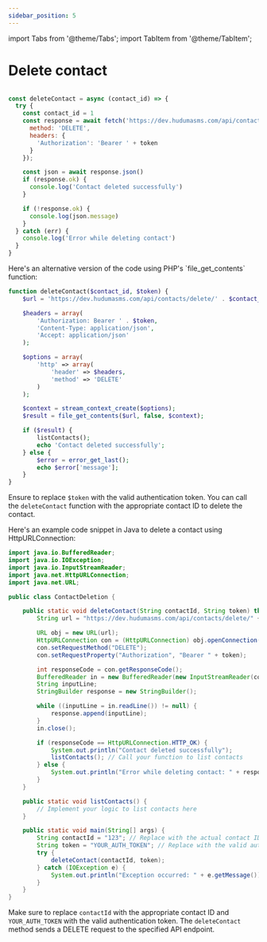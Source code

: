 ```yaml
---
sidebar_position: 5
---
```

import Tabs from '@theme/Tabs';
import TabItem from '@theme/TabItem';

# Delete contact

<Tabs>
<TabItem value="javascript" label="Javascript">

```javascript

const deleteContact = async (contact_id) => {
  try {
    const contact_id = 1
    const response = await fetch('https://dev.hudumasms.com/api/contacts/delete/' + contact_id, {
      method: 'DELETE',
      headers: {
        'Authorization': 'Bearer ' + token
      }
    });

    const json = await response.json()
    if (response.ok) {
      console.log('Contact deleted successfully')
    }

    if (!response.ok) {
      console.log(json.message)
    }
  } catch (err) {
    console.log('Error while deleting contact')
  }
}

```
</TabItem>

<TabItem value="php" label="PHP">
 Here's an alternative version of the code using PHP's `file_get_contents` function:

```php
function deleteContact($contact_id, $token) {
    $url = 'https://dev.hudumasms.com/api/contacts/delete/' . $contact_id;

    $headers = array(
        'Authorization: Bearer ' . $token,
        'Content-Type: application/json',
        'Accept: application/json'
    );

    $options = array(
        'http' => array(
            'header' => $headers,
            'method' => 'DELETE'
        )
    );

    $context = stream_context_create($options);
    $result = file_get_contents($url, false, $context);

    if ($result) {
        listContacts();
        echo 'Contact deleted successfully';
    } else {
        $error = error_get_last();
        echo $error['message'];
    }
}
```

Ensure to replace `$token` with the valid authentication token. You can call the `deleteContact` function with the appropriate contact ID to delete the contact.

</TabItem>

<TabItem value="java" label="Java">
 Here's an example code snippet in Java to delete a contact using HttpURLConnection:

```java
import java.io.BufferedReader;
import java.io.IOException;
import java.io.InputStreamReader;
import java.net.HttpURLConnection;
import java.net.URL;

public class ContactDeletion {

    public static void deleteContact(String contactId, String token) throws IOException {
        String url = "https://dev.hudumasms.com/api/contacts/delete/" + contactId;

        URL obj = new URL(url);
        HttpURLConnection con = (HttpURLConnection) obj.openConnection();
        con.setRequestMethod("DELETE");
        con.setRequestProperty("Authorization", "Bearer " + token);

        int responseCode = con.getResponseCode();
        BufferedReader in = new BufferedReader(new InputStreamReader(con.getInputStream()));
        String inputLine;
        StringBuilder response = new StringBuilder();

        while ((inputLine = in.readLine()) != null) {
            response.append(inputLine);
        }
        in.close();

        if (responseCode == HttpURLConnection.HTTP_OK) {
            System.out.println("Contact deleted successfully");
            listContacts(); // Call your function to list contacts
        } else {
            System.out.println("Error while deleting contact: " + response.toString());
        }
    }

    public static void listContacts() {
        // Implement your logic to list contacts here
    }

    public static void main(String[] args) {
        String contactId = "123"; // Replace with the actual contact ID
        String token = "YOUR_AUTH_TOKEN"; // Replace with the valid authentication token
        try {
            deleteContact(contactId, token);
        } catch (IOException e) {
            System.out.println("Exception occurred: " + e.getMessage());
        }
    }
}
```

Make sure to replace `contactId` with the appropriate contact ID and `YOUR_AUTH_TOKEN` with the valid authentication token. The `deleteContact` method sends a DELETE request to the specified API endpoint.
</TabItem>

</Tabs>